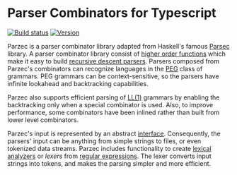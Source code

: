 # Parser Combinators for Typescript

[![Build status](https://travis-ci.org/johtela/parzec.svg?branch=master)](https://travis-ci.org/github/johtela/parzec)
[![Version](https://img.shields.io/npm/v/parzec)](https://www.npmjs.com/package/parzec)

Parzec is a parser combinator library adapted from Haskell's famous [Parsec][]
library. A parser combinator library consist of [higher order functions][] which 
make it easy to build [recursive descent parsers][]. Parsers composed from 
Parzec's combinators can recognize languages in the [PEG][] class of grammars. 
PEG grammars can be context-sensitive, so the parsers have infinite lookahead 
and backtracking capabilities. 

Parzec also supports efficient parsing of [LL(1)][] grammars by enabling the 
backtracking only when a special combinator is used. Also, to improve 
performance, some combinators have been inlined rather than built from lower 
level combinators.

Parzec's input is represented by an abstract [interface][]. Consequently, the 
parsers' input can be anything from simple strings to files, or even tokenized 
data streams. Parzec includes functionality to create [lexical analyzers][] or 
_lexers_ from [regular expressions][]. The lexer converts input strings into 
tokens, and makes the parsing simpler and more efficient. 

[Parsec]: http://hackage.haskell.org/package/parsec
[higher order functions]: https://en.wikipedia.org/wiki/Higher-order_function
[recursive descent parsers]: https://en.wikipedia.org/wiki/Recursive_descent_parser
[PEG]: https://en.wikipedia.org/wiki/Parsing_expression_grammar
[LL(1)]: https://en.wikipedia.org/wiki/LL_parser
[interface]: src/input.html
[lexical analyzers]: https://en.wikipedia.org/wiki/Lexical_analysis
[regular expressions]: https://en.wikipedia.org/wiki/Regular_expression